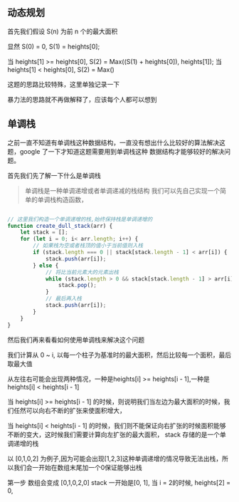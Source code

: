 ## 动态规划

首先我们假设 S(n) 为前 n 个的最大面积

显然 S(0) = 0, S(1) = heights[0];

当 heights[1] >= heights[0], S(2) = Max((S(1) + heights[0]), heights[1]);
当 heights[1] < heights[0], S(2) = Max()


这题的思路比较特殊，这里单独记录一下

暴力法的思路就不再做解释了，应该每个人都可以想到

## 单调栈

之前一直不知道有单调栈这种数据结构，一直没有想出什么比较好的算法解决这题，google 了一下才知道这题需要用到单调栈这种
数据结构才能够较好的解决问题。

首先我们先了解一下什么是单调栈
> 单调栈是一种单调递增或者单调递减的栈结构
我们可以先自己实现一个简单的单调栈构造函数，

```javascript

// 这里我们构造一个单调递增的栈,始终保持栈是单调递增的
function create_dull_stack(arr) {
    let stack = [];
    for (let i = 0; i< arr.length; i++) {
        // 如果栈为空或者栈顶的值小于当前值则入栈
        if (stack.length === 0 || stack[stack.length - 1] < arr[i]) {
            stack.push(arr[i]);
        } else {
            // 将比当前元素大的元素出栈
            while (stack.length > 0 && stack[stack.length - 1] > arr[i]) {
                stack.pop();
            }
            // 最后再入栈
            stack.push(arr[i]);
        }
    }
}

```

然后我们再来看看如何使用单调栈来解决这个问题

我们计算从 0 ~ i, 以每一个柱子为基准时的最大面积，然后比较每一个面积，最后取最大值

从左往右可能会出现两种情况，一种是heights[i] >= heights[i - 1],一种是heights[i] < heights[i - 1]

当 heights[i] >= heights[i - 1] 的时候，则说明我们当左边为最大面积的时候，我们任然可以向右不断的扩张来使面积增大，

当 heights[i] < heights[i - 1] 的时候，我们则不能保证向右扩张的时候面积能够不断的变大，这时候我们需要计算向左扩张的最大面积，
stack 存储的是一个单调递增的栈

以 [0,1,0,2] 为例子,因为可能会出现[1,2,3]这种单调递增的情况导致无法出栈，所以我们会一开始在数组末尾加一个0保证能够出栈

第一步 数组会变成 [0,1,0,2,0]
stack 一开始是[0, 1], 当 i = 2的时候, heights[2] = 0,



